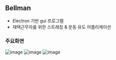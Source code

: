 ## Bellman

* Electron 기반 gui 프로그램
* 재택근무자를 위한 스트레칭 & 운동 유도 어플리케이션

### 주요화면
![image](https://user-images.githubusercontent.com/50237150/142771116-acc7629a-a6c2-452c-a5b5-1b94d8859e5e.png)
![image](https://user-images.githubusercontent.com/50237150/142770901-76bedd5f-89b4-459a-a0ce-2c06cb80bca3.png)
![image](https://user-images.githubusercontent.com/50237150/142770996-306610c5-b1f1-46ab-bfdc-71581cf17d50.png)

